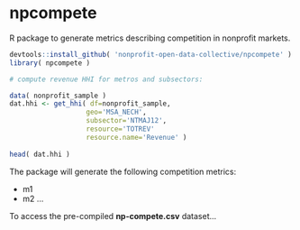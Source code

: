 # npcompete

R package to generate metrics describing competition in nonprofit markets. 

```r
devtools::install_github( 'nonprofit-open-data-collective/npcompete' )
library( npcompete )

# compute revenue HHI for metros and subsectors: 

data( nonprofit_sample )
dat.hhi <- get_hhi( df=nonprofit_sample,
                   geo='MSA_NECH',
                   subsector='NTMAJ12',
                   resource='TOTREV'
                   resource.name='Revenue' )
                   
head( dat.hhi )
```

The package will generate the following competition metrics: 

* m1 
* m2 
... 

To access the pre-compiled **np-compete.csv** dataset...
